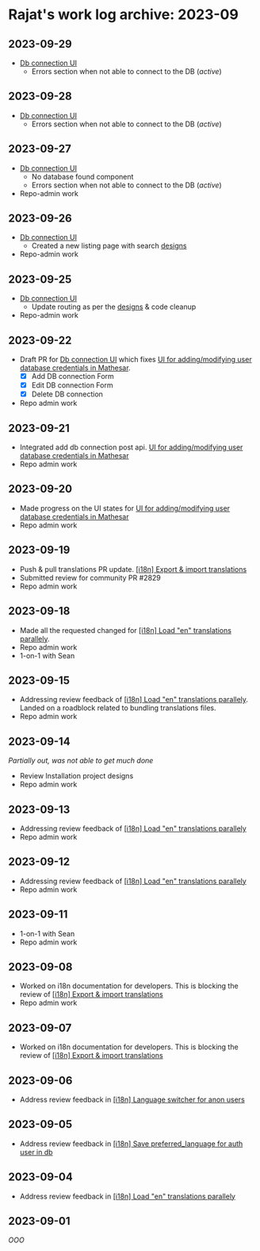 # Rajat's work log archive: 2023-09

## 2023-09-29

- [Db connection UI](https://github.com/centerofci/mathesar/pull/3223)
  - Errors section when not able to connect to the DB (_active_)

## 2023-09-28

- [Db connection UI](https://github.com/centerofci/mathesar/pull/3223)
  - Errors section when not able to connect to the DB (_active_)

## 2023-09-27

- [Db connection UI](https://github.com/centerofci/mathesar/pull/3223)
  - No database found component
  - Errors section when not able to connect to the DB (_active_)
- Repo-admin work

## 2023-09-26

- [Db connection UI](https://github.com/centerofci/mathesar/pull/3223)
  - Created a new listing page with search [designs](https://www.figma.com/file/xHb5oIqye3fnXtb2heRH34?node-id=6055:60&mode=dev#564187787)
- Repo-admin work

## 2023-09-25

- [Db connection UI](https://github.com/centerofci/mathesar/pull/3223)
  - Update routing as per the [designs](https://www.figma.com/file/xHb5oIqye3fnXtb2heRH34?node-id=6055:60&mode=dev#564187787) & code cleanup
- Repo-admin work

## 2023-09-22

- Draft PR for [Db connection UI](https://github.com/centerofci/mathesar/pull/3223) which fixes [UI for adding/modifying user database credentials in Mathesar](https://github.com/centerofci/mathesar/issues/3161).
  - [x] Add DB connection Form
  - [x] Edit DB connection Form
  - [x] Delete DB connection
- Repo admin work

## 2023-09-21

- Integrated add db connection post api. [UI for adding/modifying user database credentials in Mathesar](https://github.com/centerofci/mathesar/issues/3161)
- Repo admin work

## 2023-09-20

- Made progress on the UI states for [UI for adding/modifying user database credentials in Mathesar](https://github.com/centerofci/mathesar/issues/3161)
- Repo admin work

## 2023-09-19

- Push & pull translations PR update. [[i18n] Export & import translations](https://github.com/centerofci/mathesar/pull/3123)
- Submitted review for community PR #2829
- Repo admin work

## 2023-09-18

- Made all the requested changed for [[i18n] Load "en" translations parallely](https://github.com/centerofci/mathesar/pull/3102).
- Repo admin work
- 1-on-1 with Sean

## 2023-09-15

- Addressing review feedback of [[i18n] Load "en" translations parallely](https://github.com/centerofci/mathesar/pull/3102). Landed on a roadblock related to bundling translations files.
- Repo admin work

## 2023-09-14

_Partially out, was not able to get much done_

- Review Installation project designs
- Repo admin work

## 2023-09-13

- Addressing review feedback of [[i18n] Load "en" translations parallely](https://github.com/centerofci/mathesar/pull/3102)
- Repo admin work

## 2023-09-12

- Addressing review feedback of [[i18n] Load "en" translations parallely](https://github.com/centerofci/mathesar/pull/3102)
- Repo admin work

## 2023-09-11

- 1-on-1 with Sean
- Repo admin work

## 2023-09-08

- Worked on i18n documentation for developers. This is blocking the review of [[i18n] Export & import translations](https://github.com/centerofci/mathesar/pull/3123)
- Repo admin work

## 2023-09-07

- Worked on i18n documentation for developers. This is blocking the review of [[i18n] Export & import translations](https://github.com/centerofci/mathesar/pull/3123)

## 2023-09-06

- Address review feedback in [[i18n] Language switcher for anon users](https://github.com/centerofci/mathesar/pull/3104)

## 2023-09-05

- Address review feedback in [[i18n] Save preferred_language for auth user in db](https://github.com/centerofci/mathesar/pull/3103)

## 2023-09-04

- Address review feedback in [[i18n] Load "en" translations parallely](https://github.com/centerofci/mathesar/pull/3102)

## 2023-09-01

_OOO_
